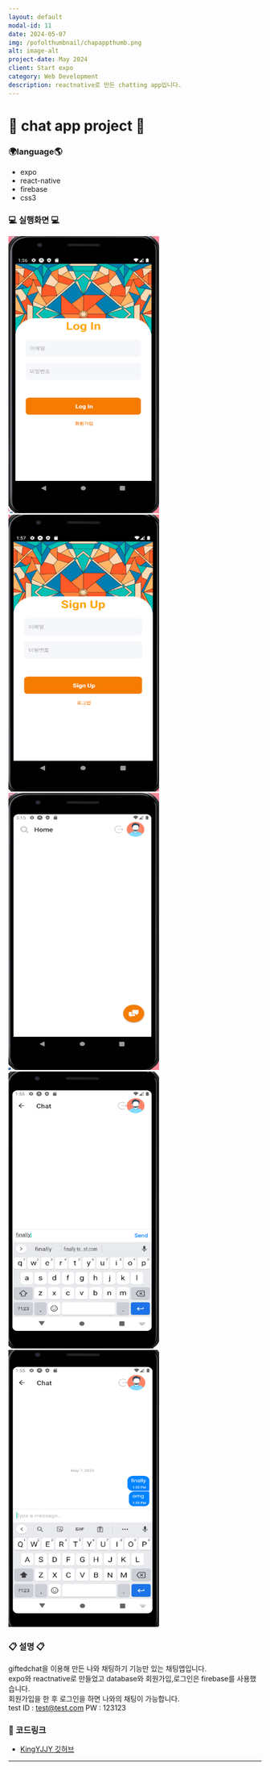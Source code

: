 ```yaml
---
layout: default
modal-id: 11
date: 2024-05-07
img: /pofolthumbnail/chapappthumb.png
alt: image-alt
project-date: May 2024
client: Start expo
category: Web Development
description: reactnative로 만든 chatting app입니다.
---
```



# 📩 chat app project 📱
### 🌍language🌎
- expo
- react-native
- firebase
- css3
  



### 💻 실행화면 💻
<img src="../img/project/chatapp/login.png" width="300" height="550">  
<img src="../img/project/chatapp/signup.png" width="300" height="550">  
<img src="../img/project/chatapp/home.png" width="300" height="550">  
<img src="../img/project/chatapp/chat.png" width="300" height="550">
<img src="../img/project/chatapp/chatting.png" width="300" height="550">     

### 📋 설명 📋

giftedchat을 이용해 만든 나와 채팅하기 기능만 있는 채팅앱입니다.<br/> 
expo와 reactnative로 만들었고
database와 회원가입,로그인은 firebase를 사용했습니다.<br/>
회원가입을 한 후 로그인을 하면 나와의 채팅이 가능합니다.<br/>
test ID : test@test.com  PW : 123123



### 📌 코드링크 
- [KingYJJY 깃허브](https://github.com/kingyjjy/chatapp-with-firebase/tree/main "https://github.com/kingyjjy/chatapp-with-firebase/tree/main")


---